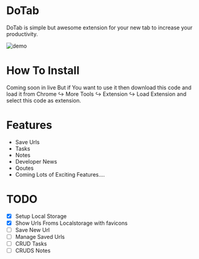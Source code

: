 # DoTab
DoTab is simple but awesome extension for your new tab to increase your productivity.

![demo](https://user-images.githubusercontent.com/40033062/111079118-c260c180-84b5-11eb-9879-617e8c73756d.PNG)

# How To Install
Coming soon in live But if You want to use it then download this code and load it from Chrome ↪ More Tools ↪ Extension ↪ Load Extension and select this code as extension.

# Features
* Save Urls
* Tasks
* Notes
* Developer News
* Qoutes
* Coming Lots of Exciting Features....

# TODO
- [x] Setup Local Storage
- [x] Show Urls Froms Localstorage with favicons
- [ ] Save New Url
- [ ] Manage Saved Urls
- [ ] CRUD Tasks
- [ ] CRUDS Notes

